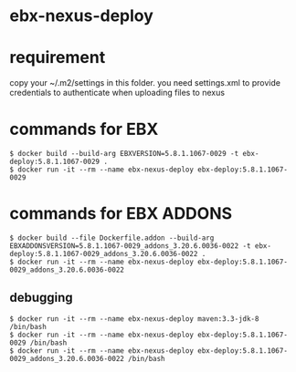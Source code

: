 # ebx-nexus-deploy

# requirement

copy your ~/.m2/settings in this folder. you need settings.xml to provide credentials to authenticate when uploading files to nexus

# commands for EBX

```
$ docker build --build-arg EBXVERSION=5.8.1.1067-0029 -t ebx-deploy:5.8.1.1067-0029 .
$ docker run -it --rm --name ebx-nexus-deploy ebx-deploy:5.8.1.1067-0029
```

# commands for EBX ADDONS

```
$ docker build --file Dockerfile.addon --build-arg EBXADDONSVERSION=5.8.1.1067-0029_addons_3.20.6.0036-0022 -t ebx-deploy:5.8.1.1067-0029_addons_3.20.6.0036-0022 .
$ docker run -it --rm --name ebx-nexus-deploy ebx-deploy:5.8.1.1067-0029_addons_3.20.6.0036-0022
```

## debugging

```
$ docker run -it --rm --name ebx-nexus-deploy maven:3.3-jdk-8 /bin/bash
$ docker run -it --rm --name ebx-nexus-deploy ebx-deploy:5.8.1.1067-0029 /bin/bash
$ docker run -it --rm --name ebx-nexus-deploy ebx-deploy:5.8.1.1067-0029_addons_3.20.6.0036-0022 /bin/bash
```
